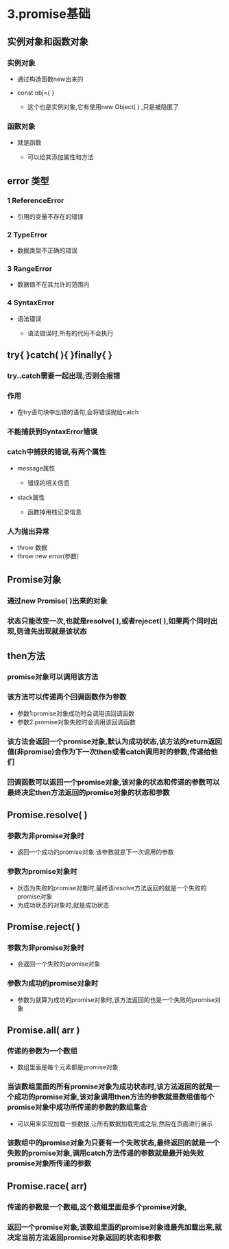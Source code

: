 # 3.promise基础

## 实例对象和函数对象

### 实例对象

- 通过构造函数new出来的
- const obj={ }

	- 这个也是实例对象,它有使用new Object( ) ,只是被隐匿了

### 函数对象

- 就是函数

	- 可以给其添加属性和方法

## error 类型

### 1 ReferenceError

- 引用的变量不存在的错误

### 2 TypeError

- 数据类型不正确的错误

### 3 RangeError

- 数据值不在其允许的范围内

### 4 SyntaxError

- 语法错误

	- 语法错误时,所有的代码不会执行

## try{  }catch( ){ }finally{ }

### try..catch需要一起出现,否则会报错

### 作用

- 在try语句块中出错的语句,会将错误抛给catch

### 不能捕获到SyntaxError错误

### catch中捕获的错误,有两个属性

- message属性

	- 错误的相关信息

- stack属性

	- 函数掉用栈记录信息

### 人为抛出异常

- throw 数据
- throw new error(参数)

## Promise对象

### 通过new Promise( )出来的对象

### 状态只能改变一次,也就是resolve( ),或者rejecet( ),如果两个同时出现,则谁先出现就是该状态

## then方法

### promise对象可以调用该方法

### 该方法可以传递两个回调函数作为参数

- 参数1:promise对象成功时会调用该回调函数
- 参数2:promise对象失败时会调用该回调函数

### 该方法会返回一个promise对象,默认为成功状态,该方法的return返回值(非promise)会作为下一次then或者catch调用时的参数,传递给他们

### 回调函数可以返回一个promise对象,该对象的状态和传递的参数可以最终决定then方法返回的promise对象的状态和参数

## Promise.resolve( )

### 参数为非promise对象时

- 返回一个成功的promise对象.该参数就是下一次调用的参数

### 参数为promise对象时

- 状态为失败的promise对象时,最终该resolve方法返回的就是一个失败的promise对象
- 为成功状态的对象时,就是成功状态

## Promise.reject( )

### 参数为非promise对象时

- 会返回一个失败的promise对象

### 参数为成功的promise对象时

- 参数为就算为成功的promise对象时,该方法返回的也是一个失败的promise对象

## Promise.all( arr )

### 传递的参数为一个数组

- 数组里面是每个元素都是promise对象

### 当该数组里面的所有promise对象为成功状态时,该方法返回的就是一个成功的promise对象,该对象调用then方法的参数就是数组值每个promise对象中成功所传递的参数的数组集合

- 可以用来实现加载一些数据,让所有数据加载完成之后,然后在页面进行展示

### 该数组中的promise对象为只要有一个失败状态,最终返回的就是一个失败的promise对象,调用catch方法传递的参数就是最开始失败promise对象所传递的参数

## Promise.race( arr)

### 传递的参数是一个数组,这个数组里面是多个promise对象,

### 返回一个promise对象,该数组里面的promise对象谁最先加载出来,就决定当前方法返回promise对象返回的状态和参数

